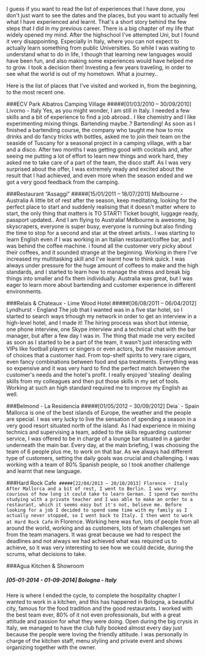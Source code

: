 I guess if you want to read the list of experiences that I have done, you don't just want to see the dates and the places, but you want to actually feel what I have experienced and learnt. That's a short story behind the few steps that I did in my previous career.
There is a big chapter of my life that widely opened my mind. After the highschool I've attempted Uni, but I found it very disappointing. Especially in Italy, where you can not expect to actually learn something from public Universities. 
So while I was waiting to understand what to do in life, I though that learning new languages would have been fun, and also making some experiences would have helped me to grow.
I took a decision then! Investing a few years traveling, in order to see what the world is out of my hometown. What a journey..

Here is the list of places that I've visited and worked in, from the beginning, to the most recent one.

###ECV Park Albatros Camping Village
#####[01/03/2010 – 30/09/2010] Livorno - Italy
Yes, as you might wonder, I am still in Italy. I needed a few skills and a bit of experience to find a job abroad..
I like chemistry and I like experimenting mixing things. Bartending maybe..? Bartending!
As soon as I finished a bartending course, the company who taught me how to mix drinks and do fancy tricks wth bottles, asked me to join their team on the seaside of Tuscany for a seasonal project in a camping village, with a bar and a disco.
After two months I was getting good with cocktails and, after seeing me putting a lot of effort to learn new things and work hard, they asked me to take care of a part of the team, the disco staff.
As I was very surprised about the offer, I was extremely ready and excited about the result that I had achieved, and even more when the season ended and we got a very good feedback from the camping.

###Restaurant “Assaggi”
#####[15/01/2011 – 18/07/2011] Melbourne - Australia
A little bit of rest after the season, keep meditating, looking for the perfect place to start and suddenly realising that it doesn't matter where to start, the only thing that matters is TO START!
Ticket bought, luggage ready, passport updated.. And I am flying to Australia!
Melbourne is awesome, big skyscrapers, everyone is super busy, everyone is running but also finding the time to stop for a second and star at the street artists..
I was starting to learn English even if I was working in an Italian restaurant/coffee bar, and I was behind the coffee machine. i found all the customer very picky about their coffees, and it sounded strange at the beginning.
Working in there I've increased my multitasking skill and I've learnt how to think quick. I was always under pressure for the huge amount of coffees to make and the high standards, and I started to learn how to manage the stress and break big things into smaller and fix them individually.
Australia was great, but I was eager to learn more about bartending and customer experience in different environments.

###Relais & Chateaux - Lime Wood Hotel
#####[06/08/2011 – 06/04/2012] Lyndhurst - England
The job that I wanted was in a five star hotel, so I started to search ways trhough my network in order to get an interview in a high-level hotel, and I made it!
The hiring process was short but intense, one phone interview, one Skype interview and a technical chat with the bar manager, but after a few day I was in.
The thing that made me very excited as soon as I started to be a part of the team, it wasn't just interacting with VIPs like  football players or singers or even actors, but the massive amount of choices that a customer had. From top-shelf spirits to very rare cigars, even fancy combinations between food and spa treatments. Everything was so expensive and it was very hard to find the perfect match between the customer's needs and the hotel's profit. I really enjoyed 'stealing' dealing skills from my colleagues and then put those skills in my set of tools. Working at such an high standard required me to improve my English as well.

###Belmond - La Residencia
#####[01/05/2012 – 30/09/2012] Deia` - Spain
Mallorca is one of the best islands of Europe, the weather and the people are special.
I was very lucky to live the sensation of spending a season in a very good resort situated north of the island.
As I had experience in mixing technics and supervising a team, added to the skills reguarding customer service, I was offered to be in charge of a lounge bar situated in a garder underneath the main bar.
Every day, at the main briefing, I was choosing the team of 6 people plus me, to work on that bar.
As we always had different type of customers, setting the daily goals was crucial and challenging.
I was working with a team of 80% Spanish people, so I took another challenge and learnt that new language.

###Hard Rock Cafe`
#####[22/04/2013 – 20/10/2013] Florence - Italy
After Mallorca and a bit of rest, I went to Berlin. I was very courious of how long it could take to learn German. I spend two months studying with a private teacher and I was able to make an order to a restaurant, which it seems easy but it's not, believe me. Before looking for a job I decided to spend some time with my family as I actually never stopped, so I went back to Italy. I then went to work at Hard Rock Cafe` in Florence.
Working here was fun, lots of people from all around the world, working and as customers, lots of team challenges set from the team managers. It was great because we had to respect the deadlines and not always we had achieved what was required us to achieve, so it was very interesting to see how we could decide, during the scrums, what decisions to take.

###Agua Kitchen & Showroom
##### [05-01-2014 - 01-09-2014] Bologna - Italy
Here is where I ended the cycle, to complete the hospitality chapter I wanted to work in a kitchen, and this has happened in Bologna, a beautiful city, famous for the food tradition and the good restaurants.
I worked with the best team ever, 80% of it not even professionals, but with a great attitude and passion for what they were doing. Open during the big crysis in Italy, we managed to have the club fully booked almost every day just because the people were loving the friendly attitude. I was personally in charge of the kitchen staff, menu styling and private event and shows organizing together with the owner.
